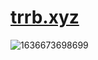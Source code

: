 # [trrb.xyz](https://trrb.xyz/)

![1636673698699](https://user-images.githubusercontent.com/93451254/141938778-cfbd5469-6920-43ac-9826-aa5cd1301ed6.gif)
